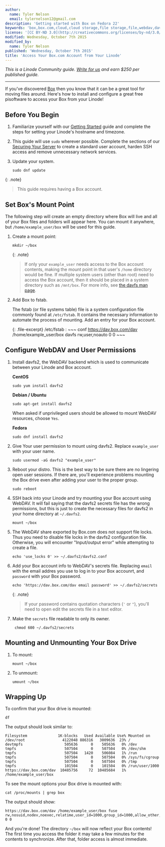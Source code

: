 ```yaml
---
author:
  name: Tyler Nelson
  email: tylernelson12@gmail.com
description: 'Getting started with Box on Fedora 22'
keywords: 'box,box.com,cloud,cloud storage,file storage,file,webdav,davfs,davfs2'
license: '[CC BY-ND 3.0](http://creativecommons.org/licenses/by-nd/3.0/us/)'
modified: Wednesday, October 7th 2015
modified_by:
  name: Tyler Nelson
published: 'Wednesday, October 7th 2015'
title: 'Access Your Box.com Account from Your Linode'
---
```


*This is a Linode Community guide. [Write for us](/docs/contribute) and earn $250 per published guide.*

<hr>

If you've discovered [Box](https://www.box.com/home/) then you know that it can be a great tool for moving files around. Here's how to install and configure a great free pisoftware to access your Box from your Linode!

## Before You Begin

1.  Familiarize yourself with our [Getting Started](/docs/getting-started) guide and complete the steps for setting your Linode's hostname and timezone.

2.  This guide will use `sudo` wherever possible. Complete the sections of our [Securing Your Server](/docs/security/securing-your-server) to create a standard user account, harden SSH access and remove unnecessary network services.

3.  Update your system.

        sudo dnf update

{: .note}
>
>This guide requires having a Box account.

## Set Box's Mount Point

The following step will create an empty directory where Box will live and all of your Box files and folders will appear here. You can mount it anywhere, but `/home/example_user/box` will be used for this guide.

1.  Create a mount point:

        mkdir ~/box

    {: .note}
    >
    >If only your `example_user` needs access to the Box account contents, making the mount point in that user's `/home` directory would be fine. If multiple system users (other than root) need to access the Box account, then it should be placed in a system directory such as `/mnt/box`. For more info, see [the davfs man page](http://linux.die.net/man/8/mount.davfs).
2.  Add Box to fstab.

    The fstab (or file systems table) file is a system configuration file commonly found at `/etc/fstab`. It contains the necessary information to automate the process of mounting. Add an entry for your Box account.

    {: .file-excerpt}
    /etc/fstab
    :   ~~~ conf
        https://dav.box.com/dav /home/example_user/box davfs rw,user,noauto 0 0
        ~~~

## Configure WebDAV and User Permissions

1.  Install davfs2, the WebDAV backend which is used to communicate between your Linode and Box account.

    **CentOS**

        sudo yum install davfs2


    **Debian / Ubuntu**

        sudo apt-get install davfs2

    When asked if unprivileged users should be allowed to mount WebDAV resources, choose `Yes`.

    **Fedora**

        sudo dnf install davfs2

2.  Give Your user permission to mount using davfs2. Replace `example_user` with your user name.

        sudo usermod -aG davfs2 "example_user"

3.  Reboot your distro. This is the best way to be sure there are no lingering open user sessions. If there are, you'll experience problems mounting the Box drive even after adding your user to the proper group.

        sudo reboot

4.  SSH back into your Linode and try mounting your Box account using WebDAV. It will fail saying that the davfs2 secrets file has the wrong permissions, but this is just to create the necessary files for davfs2 in your home directory at `~/.davfs2`.

        mount ~/box

5.  The WebDAV share exported by Box.com does not support file locks. Thus you need to disable file locks in the davfs2 configuration file. Otherwise, you will encounter "Input/output error" while attempting to create a file.

        echo 'use_locks 0' >> ~/.davfs2/davfs2.conf

6.  Add your Box account info to WebDAV's secrets file. Replacing `email` with the email addres you use to log in to your Box accounrt, and `password` with your Box password.

        echo 'https://dav.box.com/dav email password' >> ~/.davfs2/secrets

    {: .note}
    >
    >If your password contains quotation characters (`'` or `"`), you'll need to open edit the secrets file in a text editor.

7. Make the `secrets` file readable to only its owner.

        chmod 600 ~/.davfs2/secrets

## Mounting and Unmounting Your Box Drive

1.  To mount:

        mount ~/box

2.  To unmount:

        umount ~/box

## Wrapping Up

To confirm that your Box drive is mounted:

    df

The output should look similar to:

~~~
Filesystem              1K-blocks   Used Available Use% Mounted on
/dev/root                 4122048 886316   3009636  23% /
devtmpfs                   505636      0    505636   0% /dev
tmpfs                      507504      0    507504   0% /dev/shm
tmpfs                      507504   1420    506084   1% /run
tmpfs                      507504      0    507504   0% /sys/fs/cgroup
tmpfs                      507504      0    507504   0% /tmp
tmpfs                      101504      0    101504   0% /run/user/1000
https://dav.box.com/dav  10485756     72  10485684   1% /home/example_user/box
~~~

To see the mount options your Box drive is mounted with:

    cat /proc/mounts | grep box

The output should show:

    https://dav.box.com/dav /home/example_user/box fuse rw,nosuid,nodev,noexec,relatime,user_id=1000,group_id=1000,allow_other,max_read=16384 0 0

And you're done!  The directory `~/box` will now reflect your Box contents! The first time you access the folder it may take a few minutes for the contents to synchronize. After that, folder access is almost immediate.
